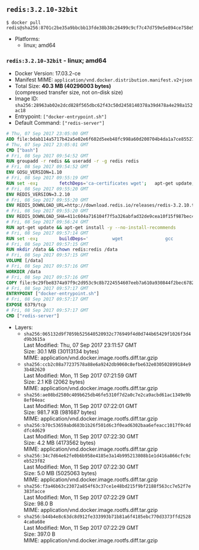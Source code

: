 ## `redis:3.2.10-32bit`

```console
$ docker pull redis@sha256:8701c2be35a9bbcbb13fde38b38c26499c9cf7c47d759e5e894ce758e51e7dc4
```

-	Platforms:
	-	linux; amd64

### `redis:3.2.10-32bit` - linux; amd64

-	Docker Version: 17.03.2-ce
-	Manifest MIME: `application/vnd.docker.distribution.manifest.v2+json`
-	Total Size: **40.3 MB (40296003 bytes)**  
	(compressed transfer size, not on-disk size)
-	Image ID: `sha256:28963ab02e2dcd828f565dbc62f43c50d2458140378a39d478a4e298a152ac18`
-	Entrypoint: `["docker-entrypoint.sh"]`
-	Default Command: `["redis-server"]`

```dockerfile
# Thu, 07 Sep 2017 23:05:00 GMT
ADD file:bdab114a5717b42a5e02e6f602d5eeb48fc998a60d200704b4da1a7ce8552775 in / 
# Thu, 07 Sep 2017 23:05:01 GMT
CMD ["bash"]
# Fri, 08 Sep 2017 09:54:52 GMT
RUN groupadd -r redis && useradd -r -g redis redis
# Fri, 08 Sep 2017 09:54:52 GMT
ENV GOSU_VERSION=1.10
# Fri, 08 Sep 2017 09:55:19 GMT
RUN set -ex; 		fetchDeps='ca-certificates wget'; 	apt-get update; 	apt-get install -y --no-install-recommends $fetchDeps; 	rm -rf /var/lib/apt/lists/*; 		dpkgArch="$(dpkg --print-architecture | awk -F- '{ print $NF }')"; 	wget -O /usr/local/bin/gosu "https://github.com/tianon/gosu/releases/download/$GOSU_VERSION/gosu-$dpkgArch"; 	wget -O /usr/local/bin/gosu.asc "https://github.com/tianon/gosu/releases/download/$GOSU_VERSION/gosu-$dpkgArch.asc"; 	export GNUPGHOME="$(mktemp -d)"; 	gpg --keyserver ha.pool.sks-keyservers.net --recv-keys B42F6819007F00F88E364FD4036A9C25BF357DD4; 	gpg --batch --verify /usr/local/bin/gosu.asc /usr/local/bin/gosu; 	rm -r "$GNUPGHOME" /usr/local/bin/gosu.asc; 	chmod +x /usr/local/bin/gosu; 	gosu nobody true; 		apt-get purge -y --auto-remove $fetchDeps
# Fri, 08 Sep 2017 09:55:20 GMT
ENV REDIS_VERSION=3.2.10
# Fri, 08 Sep 2017 09:55:20 GMT
ENV REDIS_DOWNLOAD_URL=http://download.redis.io/releases/redis-3.2.10.tar.gz
# Fri, 08 Sep 2017 09:55:20 GMT
ENV REDIS_DOWNLOAD_SHA=411c604a716104f7f5a326abfad32de9cea10f15f987bec45cf86f315e9e63a0
# Fri, 08 Sep 2017 09:56:24 GMT
RUN apt-get update && apt-get install -y --no-install-recommends 		libc6-i386 	&& rm -rf /var/lib/apt/lists/*
# Fri, 08 Sep 2017 09:57:14 GMT
RUN set -ex; 		buildDeps=' 		wget 				gcc 		gcc-multilib 		libc6-dev-i386 		make 	'; 	apt-get update; 	apt-get install -y $buildDeps --no-install-recommends; 	rm -rf /var/lib/apt/lists/*; 		wget -O redis.tar.gz "$REDIS_DOWNLOAD_URL"; 	echo "$REDIS_DOWNLOAD_SHA *redis.tar.gz" | sha256sum -c -; 	mkdir -p /usr/src/redis; 	tar -xzf redis.tar.gz -C /usr/src/redis --strip-components=1; 	rm redis.tar.gz; 		grep -q '^#define CONFIG_DEFAULT_PROTECTED_MODE 1$' /usr/src/redis/src/server.h; 	sed -ri 's!^(#define CONFIG_DEFAULT_PROTECTED_MODE) 1$!\1 0!' /usr/src/redis/src/server.h; 	grep -q '^#define CONFIG_DEFAULT_PROTECTED_MODE 0$' /usr/src/redis/src/server.h; 		make -C /usr/src/redis -j "$(nproc)" 32bit; 	make -C /usr/src/redis install; 		rm -r /usr/src/redis; 		apt-get purge -y --auto-remove $buildDeps
# Fri, 08 Sep 2017 09:57:15 GMT
RUN mkdir /data && chown redis:redis /data
# Fri, 08 Sep 2017 09:57:15 GMT
VOLUME [/data]
# Fri, 08 Sep 2017 09:57:16 GMT
WORKDIR /data
# Fri, 08 Sep 2017 09:57:16 GMT
COPY file:9c29fbe8374a97f9c2d953c9c8b7224554607eeb7a610a930844f2bec678265c in /usr/local/bin/ 
# Fri, 08 Sep 2017 09:57:17 GMT
ENTRYPOINT ["docker-entrypoint.sh"]
# Fri, 08 Sep 2017 09:57:17 GMT
EXPOSE 6379/tcp
# Fri, 08 Sep 2017 09:57:17 GMT
CMD ["redis-server"]
```

-	Layers:
	-	`sha256:065132d9f7059b525640520932c776949f4d0d744b65429f1026f3d4d9b3615a`  
		Last Modified: Thu, 07 Sep 2017 23:11:57 GMT  
		Size: 30.1 MB (30113134 bytes)  
		MIME: application/vnd.docker.image.rootfs.diff.tar.gzip
	-	`sha256:ccb2c08a77237578a88e6a9242db9060c8efbe632e030502899184e93b482620`  
		Last Modified: Mon, 11 Sep 2017 07:21:59 GMT  
		Size: 2.1 KB (2062 bytes)  
		MIME: application/vnd.docker.image.rootfs.diff.tar.gzip
	-	`sha256:ae08bd2580c409b625db46fe5310f7d2a0c7e2ca9acbd61ac1349e9b8ef04eac`  
		Last Modified: Mon, 11 Sep 2017 07:22:01 GMT  
		Size: 981.7 KB (981687 bytes)  
		MIME: application/vnd.docker.image.rootfs.diff.tar.gzip
	-	`sha256:b70c53659abd683b1b26f501d6c3f0ead6302baa6efeacc1017f9c4ddfc4d629`  
		Last Modified: Mon, 11 Sep 2017 07:22:30 GMT  
		Size: 4.2 MB (4173562 bytes)  
		MIME: application/vnd.docker.image.rootfs.diff.tar.gzip
	-	`sha256:34c7d64e62fe0b6b958e4185e3a14b995213808b1e1d416a866cfc9ceb523f82`  
		Last Modified: Mon, 11 Sep 2017 07:22:30 GMT  
		Size: 5.0 MB (5025063 bytes)  
		MIME: application/vnd.docker.image.rootfs.diff.tar.gzip
	-	`sha256:f3a46b63c23072a854f63c37ce1e48bd215f9bf2188f563cc7e52f7e383facce`  
		Last Modified: Mon, 11 Sep 2017 07:22:29 GMT  
		Size: 98.0 B  
		MIME: application/vnd.docker.image.rootfs.diff.tar.gzip
	-	`sha256:b44b4e8c63dc8d912fe333993b71b81a6f4185ebc770d3373ffd25284ca0a68e`  
		Last Modified: Mon, 11 Sep 2017 07:22:29 GMT  
		Size: 397.0 B  
		MIME: application/vnd.docker.image.rootfs.diff.tar.gzip
